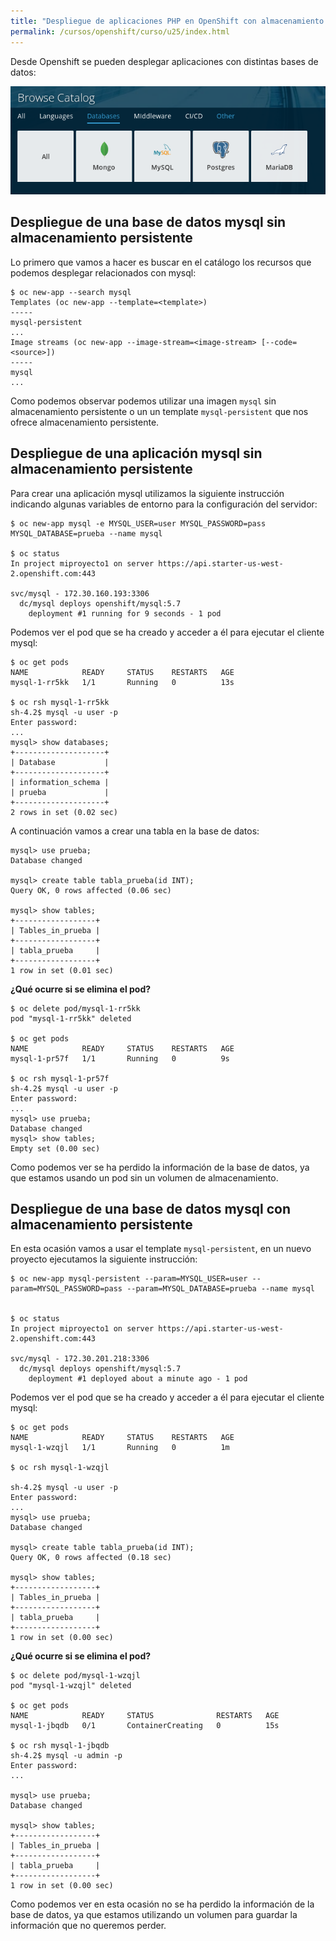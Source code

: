 ```yaml
---
title: "Despliegue de aplicaciones PHP en OpenShift con almacenamiento persistente"
permalink: /cursos/openshift/curso/u25/index.html
---
```


Desde Openshift se pueden desplegar aplicaciones con distintas bases de datos:

![bd](img/bd.png)

## Despliegue de una base de datos mysql sin almacenamiento persistente

Lo primero que vamos a hacer es buscar en el catálogo los recursos que podemos desplegar relacionados con mysql:

    $ oc new-app --search mysql
    Templates (oc new-app --template=<template>)
    -----
    mysql-persistent
    ...
    Image streams (oc new-app --image-stream=<image-stream> [--code=<source>])
    -----
    mysql
    ...

Como podemos observar podemos utilizar una imagen `mysql` sin almacenamiento persistente o un un template `mysql-persistent` que nos ofrece almacenamiento persistente.

## Despliegue de una aplicación mysql sin almacenamiento persistente

Para crear una aplicación mysql utilizamos la siguiente instrucción indicando algunas variables de entorno para la configuración del servidor:

    $ oc new-app mysql -e MYSQL_USER=user MYSQL_PASSWORD=pass MYSQL_DATABASE=prueba --name mysql

    $ oc status
    In project miproyecto1 on server https://api.starter-us-west-2.openshift.com:443

    svc/mysql - 172.30.160.193:3306
      dc/mysql deploys openshift/mysql:5.7 
        deployment #1 running for 9 seconds - 1 pod

Podemos ver el pod que se ha creado y acceder a él para ejecutar el cliente mysql:

    $ oc get pods
    NAME            READY     STATUS    RESTARTS   AGE
    mysql-1-rr5kk   1/1       Running   0          13s
    
    $ oc rsh mysql-1-rr5kk
    sh-4.2$ mysql -u user -p
    Enter password: 
    ...
    mysql> show databases;
    +--------------------+
    | Database           |
    +--------------------+
    | information_schema |
    | prueba             |
    +--------------------+
    2 rows in set (0.02 sec)

A continuación vamos a crear una tabla en la base de datos:

    mysql> use prueba;
    Database changed
    
    mysql> create table tabla_prueba(id INT);
    Query OK, 0 rows affected (0.06 sec)

    mysql> show tables;
    +------------------+
    | Tables_in_prueba |
    +------------------+
    | tabla_prueba     |
    +------------------+
    1 row in set (0.01 sec)

**¿Qué ocurre si se elimina el pod?**

    $ oc delete pod/mysql-1-rr5kk 
    pod "mysql-1-rr5kk" deleted

    $ oc get pods
    NAME            READY     STATUS    RESTARTS   AGE
    mysql-1-pr57f   1/1       Running   0          9s
    
    $ oc rsh mysql-1-pr57f       
    sh-4.2$ mysql -u user -p
    Enter password: 
    ...
    mysql> use prueba;
    Database changed
    mysql> show tables;
    Empty set (0.00 sec)

Como podemos ver se ha perdido la información de la base de datos, ya que estamos usando un pod sin un volumen de almacenamiento.

## Despliegue de una base de datos mysql con almacenamiento persistente

En esta ocasión vamos a usar el template `mysql-persistent`, en un nuevo proyecto ejecutamos la siguiente instrucción:

    $ oc new-app mysql-persistent --param=MYSQL_USER=user --param=MYSQL_PASSWORD=pass --param=MYSQL_DATABASE=prueba --name mysql


    $ oc status
    In project miproyecto1 on server https://api.starter-us-west-2.openshift.com:443

    svc/mysql - 172.30.201.218:3306
      dc/mysql deploys openshift/mysql:5.7 
        deployment #1 deployed about a minute ago - 1 pod

Podemos ver el pod que se ha creado y acceder a él para ejecutar el cliente mysql:

    $ oc get pods
    NAME            READY     STATUS    RESTARTS   AGE
    mysql-1-wzqjl   1/1       Running   0          1m
    
    $ oc rsh mysql-1-wzqjl 
    
    sh-4.2$ mysql -u user -p 
    Enter password: 
    ...
    mysql> use prueba;
    Database changed
    
    mysql> create table tabla_prueba(id INT);
    Query OK, 0 rows affected (0.18 sec)

    mysql> show tables;
    +------------------+
    | Tables_in_prueba |
    +------------------+
    | tabla_prueba     |
    +------------------+
    1 row in set (0.00 sec)

**¿Qué ocurre si se elimina el pod?**
    
    $ oc delete pod/mysql-1-wzqjl
    pod "mysql-1-wzqjl" deleted
    
    $ oc get pods
    NAME            READY     STATUS              RESTARTS   AGE
    mysql-1-jbqdb   0/1       ContainerCreating   0          15s
    
    $ oc rsh mysql-1-jbqdb
    sh-4.2$ mysql -u admin -p
    Enter password: 
    ...
    
    mysql> use prueba;
    Database changed
    
    mysql> show tables;
    +------------------+
    | Tables_in_prueba |
    +------------------+
    | tabla_prueba     |
    +------------------+
    1 row in set (0.00 sec)

Como podemos ver en esta ocasión no se ha perdido la información de la base de datos, ya que estamos utilizando un volumen para guardar la información que no queremos perder.
